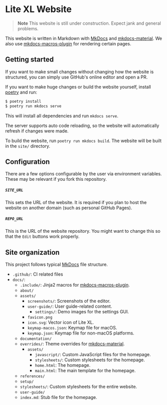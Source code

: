 # Lite XL Website

> **Note**
> This website is still under construction.
> Expect jank and general problems.

This website is written in Markdown with [MkDocs] and [mkdocs-material].
We also use [mkdocs-macros-plugin] for rendering certain pages.

## Getting started

If you want to make small changes without changing how the website
is structured, you can simply use GitHub's online editor and open a PR.

If you want to make huge changes or build the website yourself, install
[poetry] and run:

```sh
$ poetry install
$ poetry run mkdocs serve
```

This will install all dependencies and run `mkdocs serve`.

The server supports auto code reloading, so the website will automatically
refresh if changes were made.

To build the website, run `poetry run mkdocs build`.
The website will be built in the `site/` directory.

## Configuration

There are a few options configurable by the user via environment variables.
These may be relevant if you fork this repository.

##### `SITE_URL`

This sets the URL of the website.
It is required if you plan to host the website on another domain
(such as personal GitHub Pages).

##### `REPO_URL`

This is the URL of the website repository.
You might want to change this so that the `Edit` buttons work properly.

## Site organization

This project follows typical [MkDocs] file structure.

- `.github/`: CI related files
- `docs/`:
  - `.include/`: Jinja2 macros for [mkdocs-macros-plugin].
  - `about/`
  - `assets/`
    - `screenshots/`: Screenshots of the editor.
    - `user-guide/`: User guide-related content.
      - `settings/`: Demo images for the settings GUI.
    - `favicon.png`
    - `icon.svg`: Vector icon of Lite XL.
    - `keymap-macos.json`: Keymap file for macOS.
    - `keymap.json`: Keymap file for non-macOS platforms.
  - `documentation/`
  - `overrides/`: Theme overrides for [mkdocs-material].
    - `assets/`
      - `javascript/`: Custom JavaScript files for the homepage.
      - `stylesheets/`: Custom stylesheets for the homepage.
      - `home.html`: The homepage.
      - `main.html`: The main template for the homepage.
  - `references/`
  - `setup/`
  - `stylesheets/`: Custom stylesheets for the entire website.
  - `user-guide/`
  - `index.md`: Stub file for the homepage.



[MkDocs]:               https://www.mkdocs.org/
[mkdocs-material]:      https://squidfunk.github.io/mkdocs-material/
[mkdocs-macros-plugin]: https://mkdocs-macros-plugin.readthedocs.io/en/latest/
[poetry]:               https://python-poetry.org